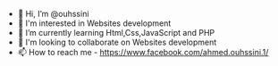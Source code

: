 - 👋 Hi, I’m @ouhssini
- 👀 I'm interested in Websites development
- 🌱 I’m currently learning Html,Css,JavaScript and PHP
- 💞️ I'm looking to collaborate on Websites development 
- 📫 How to reach me - https://www.facebook.com/ahmed.ouhssini.1/

<!---
ouhssini/ouhssini is a ✨ special ✨ repository because its `README.md` (this file) appears on your GitHub profile.
You can click the Preview link to take a look at your changes.
--->
